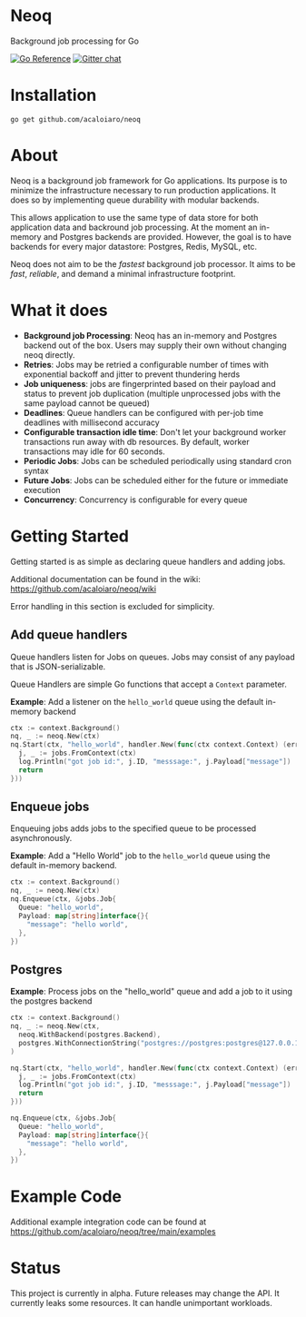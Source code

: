 # Neoq

Background job processing for Go

[![Go Reference](https://pkg.go.dev/badge/github.com/acaloiaro/neoq.svg)](https://pkg.go.dev/github.com/acaloiaro/neoq) [![Gitter chat](https://badges.gitter.im/gitterHQ/gitter.png)](https://app.gitter.im/#/room/#neoq:gitter.im)

# Installation

`go get github.com/acaloiaro/neoq`

# About

Neoq is a background job framework for Go applications. Its purpose is to minimize the infrastructure necessary to run production applications. It does so by implementing queue durability with modular backends.

This allows application to use the same type of data store for both application data and backround job processing. At the moment an in-memory and Postgres backends are provided. However, the goal is to have backends for every major datastore: Postgres, Redis, MySQL, etc.

Neoq does not aim to be the _fastest_ background job processor. It aims to be _fast_, _reliable_, and demand a minimal infrastructure footprint.

# What it does

- **Background job Processing**: Neoq has an in-memory and Postgres backend out of the box. Users may supply their own without changing neoq directly.
- **Retries**: Jobs may be retried a configurable number of times with exponential backoff and jitter to prevent thundering herds
- **Job uniqueness**: jobs are fingerprinted based on their payload and status to prevent job duplication (multiple unprocessed jobs with the same payload cannot be queued)
- **Deadlines**: Queue handlers can be configured with per-job time deadlines with millisecond accuracy
- **Configurable transaction idle time**: Don't let your background worker transactions run away with db resources. By default, worker transactions may idle for 60 seconds.
- **Periodic Jobs**: Jobs can be scheduled periodically using standard cron syntax
- **Future Jobs**: Jobs can be scheduled either for the future or immediate execution
- **Concurrency**: Concurrency is configurable for every queue

# Getting Started

Getting started is as simple as declaring queue handlers and adding jobs.

Additional documentation can be found in the wiki: https://github.com/acaloiaro/neoq/wiki

Error handling in this section is excluded for simplicity.

## Add queue handlers

Queue handlers listen for Jobs on queues. Jobs may consist of any payload that is JSON-serializable.

Queue Handlers are simple Go functions that accept a `Context` parameter.

**Example**: Add a listener on the `hello_world` queue using the default in-memory backend

```go
ctx := context.Background()
nq, _ := neoq.New(ctx)
nq.Start(ctx, "hello_world", handler.New(func(ctx context.Context) (err error) {
  j, _ := jobs.FromContext(ctx)
  log.Println("got job id:", j.ID, "messsage:", j.Payload["message"])
  return
}))
```

## Enqueue jobs

Enqueuing jobs adds jobs to the specified queue to be processed asynchronously.

**Example**: Add a "Hello World" job to the `hello_world` queue using the default in-memory backend.

```go
ctx := context.Background()
nq, _ := neoq.New(ctx)
nq.Enqueue(ctx, &jobs.Job{
  Queue: "hello_world",
  Payload: map[string]interface{}{
    "message": "hello world",
  },
})
```

## Postgres

**Example**: Process jobs on the "hello_world" queue and add a job to it using the postgres backend

```go
ctx := context.Background()
nq, _ := neoq.New(ctx,
  neoq.WithBackend(postgres.Backend),
  postgres.WithConnectionString("postgres://postgres:postgres@127.0.0.1:5432/neoq"),
)

nq.Start(ctx, "hello_world", handler.New(func(ctx context.Context) (err error) {
  j, _ := jobs.FromContext(ctx)
  log.Println("got job id:", j.ID, "messsage:", j.Payload["message"])
  return
}))

nq.Enqueue(ctx, &jobs.Job{
  Queue: "hello_world",
  Payload: map[string]interface{}{
    "message": "hello world",
  },
})
```
# Example Code

Additional example integration code can be found at https://github.com/acaloiaro/neoq/tree/main/examples

# Status

This project is currently in alpha. Future releases may change the API. It currently leaks some resources. It can handle unimportant workloads.
